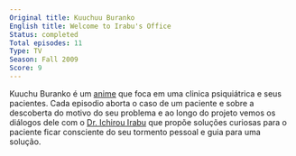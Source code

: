 ```yaml
---
Original title: Kuuchuu Buranko
English title: Welcome to Irabu's Office
Status: completed
Total episodes: 11
Type: TV
Season: Fall 2009
Score: 9
---
```

Kuuchu Buranko é um [anime](Anime.md) que foca em uma clinica psiquiátrica e seus pacientes. Cada episodio aborta o caso de um paciente e sobre a descoberta do motivo do seu problema e ao longo do projeto vemos os diálogos dele com o [Dr. Ichirou Irabu](Ichirou%20Irabu) que propõe soluções curiosas para o paciente ficar consciente do seu tormento pessoal e guia para uma solução.